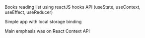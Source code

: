 Books reading list using reactJS hooks API (useState, useContext, useEffect, useReducer)

Simple app with local storage binding

Main emphasis was on React Context API
